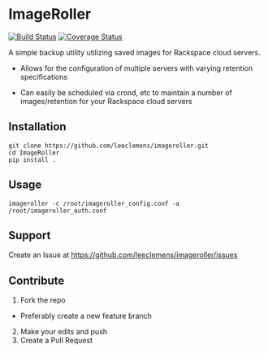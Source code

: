 ImageRoller
===========

[![Build Status](https://travis-ci.org/leeclemens/imageroller.svg?branch=master)](https://travis-ci.org/leeclemens/imageroller)
[![Coverage Status](https://coveralls.io/repos/leeclemens/imageroller/badge.svg?branch=master&service=github)](https://coveralls.io/github/leeclemens/imageroller?branch=master)

A simple backup utility utilizing saved images for Rackspace cloud servers.

- Allows for the configuration of multiple servers with varying retention specifications

- Can easily be scheduled via crond, etc to maintain a number of images/retention for your Rackspace cloud servers


Installation
------------

```Shell
git clone https://github.com/leeclemens/imageroller.git
cd ImageRoller
pip install .
```

Usage
-----

```Shell
imageroller -c /root/imageroller_config.conf -a /root/imageroller_auth.conf
```

Support
-------

Create an Issue at https://github.com/leeclemens/imageroller/issues


Contribute
----------

1. Fork the repo
  * Preferably create a new feature branch
2. Make your edits and push
3. Create a Pull Request
